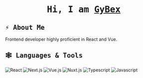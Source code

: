 <h1 align="center">
     <samp>
        Hi, I am
          <b>
                  <a target="_blank" href="https://gybex.dev">GyBex
                  </a>
            </b>
        </samp>
</h1>

<h2>
     <samp>
         <b>
            ⚡ About Me
         </b>
     </samp>
</h2>

Frontend developer highly proficient in React and Vue.

<h2>
     <samp>
         <b>
             🕸 Languages & Tools
         </b>
     </samp>
</h2>

![React](https://img.shields.io/badge/-React-61DBFB?style=for-the-badge&labelColor=black&logo=react&logoColor=61DBFB)
![Next.js](https://img.shields.io/badge/next.js-000000?style=for-the-badge&logo=nextdotjs&logoColor=white)
![Vue.js](https://img.shields.io/badge/-Vue.js-4FC08D?style=for-the-badge&labelColor=black&logo=vue.js&logoColor=4FC08D)
![Nuxt.js](https://img.shields.io/badge/-Nuxt.js-00DC82?style=for-the-badge&labelColor=black&logo=nuxt.js&logoColor=00DC82)
![Typescript](https://img.shields.io/badge/Typescript-007acc?style=for-the-badge&labelColor=black&logo=typescript&logoColor=007acc)
![Javascript](https://img.shields.io/badge/Javascript-F0DB4F?style=for-the-badge&labelColor=black&logo=javascript&logoColor=F0DB4F)

